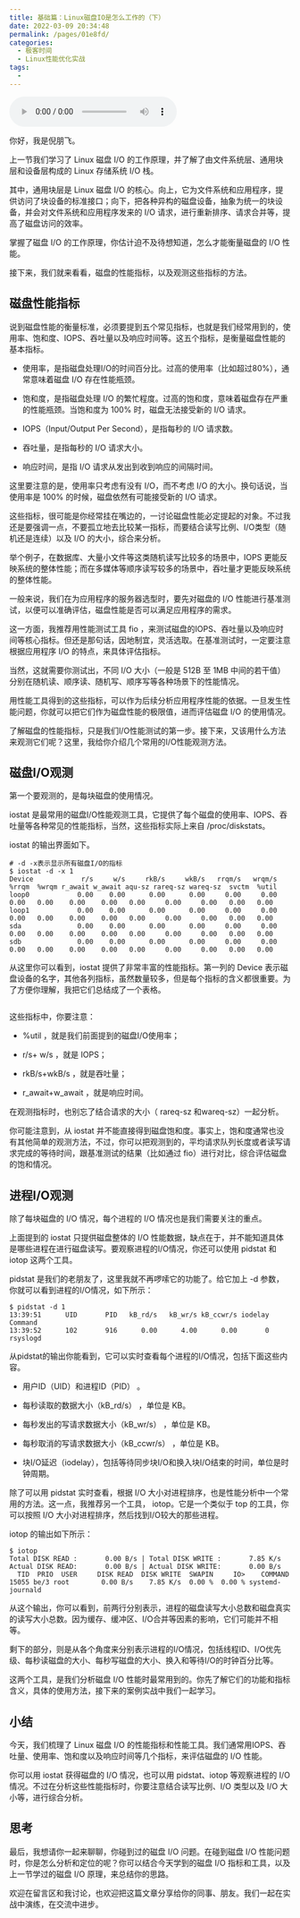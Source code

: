 ```yaml
---
title: 基础篇：Linux磁盘IO是怎么工作的（下）
date: 2022-03-09 20:34:48
permalink: /pages/01e8fd/
categories:
  - 极客时间
  - Linux性能优化实战
tags:
  - 
---
```

<audio title="25.基础篇：Linux磁盘IO是怎么工作的（下）" src="https://static001.geekbang.org/resource/audio/74/14/7441a367d3701e7b5897132699baf314.mp3" controls="controls"></audio> 
<p>你好，我是倪朋飞。</p><p>上一节我们学习了 Linux 磁盘 I/O 的工作原理，并了解了由文件系统层、通用块层和设备层构成的 Linux 存储系统 I/O 栈。</p><p>其中，通用块层是 Linux 磁盘 I/O 的核心。向上，它为文件系统和应用程序，提供访问了块设备的标准接口；向下，把各种异构的磁盘设备，抽象为统一的块设备，并会对文件系统和应用程序发来的 I/O 请求，进行重新排序、请求合并等，提高了磁盘访问的效率。</p><p>掌握了磁盘 I/O 的工作原理，你估计迫不及待想知道，怎么才能衡量磁盘的 I/O 性能。</p><p>接下来，我们就来看看，磁盘的性能指标，以及观测这些指标的方法。</p><h2>磁盘性能指标</h2><p>说到磁盘性能的衡量标准，必须要提到五个常见指标，也就是我们经常用到的，使用率、饱和度、IOPS、吞吐量以及响应时间等。这五个指标，是衡量磁盘性能的基本指标。</p><ul>
<li>
<p>使用率，是指磁盘处理I/O的时间百分比。过高的使用率（比如超过80%），通常意味着磁盘 I/O 存在性能瓶颈。</p>
</li>
<li>
<p>饱和度，是指磁盘处理 I/O 的繁忙程度。过高的饱和度，意味着磁盘存在严重的性能瓶颈。当饱和度为 100% 时，磁盘无法接受新的 I/O 请求。</p>
</li>
<li>
<p>IOPS（Input/Output Per Second），是指每秒的 I/O 请求数。</p>
</li>
<li>
<p>吞吐量，是指每秒的 I/O 请求大小。</p>
</li>
<li>
<p>响应时间，是指 I/O 请求从发出到收到响应的间隔时间。</p>
</li>
</ul><!-- [[[read_end]]] --><p>这里要注意的是，使用率只考虑有没有 I/O，而不考虑 I/O 的大小。换句话说，当使用率是 100% 的时候，磁盘依然有可能接受新的 I/O 请求。</p><p>这些指标，很可能是你经常挂在嘴边的，一讨论磁盘性能必定提起的对象。不过我还是要强调一点，不要孤立地去比较某一指标，而要结合读写比例、I/O类型（随机还是连续）以及 I/O 的大小，综合来分析。</p><p>举个例子，在数据库、大量小文件等这类随机读写比较多的场景中，IOPS 更能反映系统的整体性能；而在多媒体等顺序读写较多的场景中，吞吐量才更能反映系统的整体性能。</p><p>一般来说，我们在为应用程序的服务器选型时，要先对磁盘的 I/O 性能进行基准测试，以便可以准确评估，磁盘性能是否可以满足应用程序的需求。</p><p>这一方面，我推荐用性能测试工具 fio ，来测试磁盘的IOPS、吞吐量以及响应时间等核心指标。但还是那句话，因地制宜，灵活选取。在基准测试时，一定要注意根据应用程序 I/O 的特点，来具体评估指标。</p><p>当然，这就需要你测试出，不同 I/O 大小（一般是 512B 至 1MB 中间的若干值）分别在随机读、顺序读、随机写、顺序写等各种场景下的性能情况。</p><p>用性能工具得到的这些指标，可以作为后续分析应用程序性能的依据。一旦发生性能问题，你就可以把它们作为磁盘性能的极限值，进而评估磁盘 I/O 的使用情况。</p><p>了解磁盘的性能指标，只是我们I/O性能测试的第一步。接下来，又该用什么方法来观测它们呢？这里，我给你介绍几个常用的I/O性能观测方法。</p><h2><strong>磁盘I/O观测</strong></h2><p>第一个要观测的，是每块磁盘的使用情况。</p><p>iostat 是最常用的磁盘I/O性能观测工具，它提供了每个磁盘的使用率、IOPS、吞吐量等各种常见的性能指标，当然，这些指标实际上来自  /proc/diskstats。</p><p>iostat 的输出界面如下。</p><pre><code># -d -x表示显示所有磁盘I/O的指标
$ iostat -d -x 1 
Device            r/s     w/s     rkB/s     wkB/s   rrqm/s   wrqm/s  %rrqm  %wrqm r_await w_await aqu-sz rareq-sz wareq-sz  svctm  %util 
loop0            0.00    0.00      0.00      0.00     0.00     0.00   0.00   0.00    0.00    0.00   0.00     0.00     0.00   0.00   0.00 
loop1            0.00    0.00      0.00      0.00     0.00     0.00   0.00   0.00    0.00    0.00   0.00     0.00     0.00   0.00   0.00 
sda              0.00    0.00      0.00      0.00     0.00     0.00   0.00   0.00    0.00    0.00   0.00     0.00     0.00   0.00   0.00 
sdb              0.00    0.00      0.00      0.00     0.00     0.00   0.00   0.00    0.00    0.00   0.00     0.00     0.00   0.00   0.00 
</code></pre><p>从这里你可以看到，iostat 提供了非常丰富的性能指标。第一列的 Device 表示磁盘设备的名字，其他各列指标，虽然数量较多，但是每个指标的含义都很重要。为了方便你理解，我把它们总结成了一个表格。</p><p><img src="https://static001.geekbang.org/resource/image/cf/8d/cff31e715af51c9cb8085ce1bb48318d.png" alt=""></p><p>这些指标中，你要注意：</p><ul>
<li>
<p>%util  ，就是我们前面提到的磁盘I/O使用率；</p>
</li>
<li>
<p>r/s+  w/s  ，就是 IOPS；</p>
</li>
<li>
<p>rkB/s+wkB/s ，就是吞吐量；</p>
</li>
<li>
<p>r_await+w_await ，就是响应时间。</p>
</li>
</ul><p>在观测指标时，也别忘了结合请求的大小（ rareq-sz 和wareq-sz）一起分析。</p><p>你可能注意到，从 iostat 并不能直接得到磁盘饱和度。事实上，饱和度通常也没有其他简单的观测方法，不过，你可以把观测到的，平均请求队列长度或者读写请求完成的等待时间，跟基准测试的结果（比如通过 fio）进行对比，综合评估磁盘的饱和情况。</p><h2><strong>进程I/O观测</strong></h2><p>除了每块磁盘的 I/O 情况，每个进程的 I/O 情况也是我们需要关注的重点。</p><p>上面提到的 iostat 只提供磁盘整体的 I/O 性能数据，缺点在于，并不能知道具体是哪些进程在进行磁盘读写。要观察进程的I/O情况，你还可以使用 pidstat 和 iotop 这两个工具。</p><p>pidstat 是我们的老朋友了，这里我就不再啰嗦它的功能了。给它加上 -d 参数，你就可以看到进程的I/O情况，如下所示：</p><pre><code>$ pidstat -d 1 
13:39:51      UID       PID   kB_rd/s   kB_wr/s kB_ccwr/s iodelay  Command 
13:39:52      102       916      0.00      4.00      0.00       0  rsyslogd
</code></pre><p>从pidstat的输出你能看到，它可以实时查看每个进程的I/O情况，包括下面这些内容。</p><ul>
<li>
<p>用户ID（UID）和进程ID（PID）  。</p>
</li>
<li>
<p>每秒读取的数据大小（kB_rd/s） ，单位是 KB。</p>
</li>
<li>
<p>每秒发出的写请求数据大小（kB_wr/s） ，单位是 KB。</p>
</li>
<li>
<p>每秒取消的写请求数据大小（kB_ccwr/s） ，单位是 KB。</p>
</li>
<li>
<p>块I/O延迟（iodelay），包括等待同步块I/O和换入块I/O结束的时间，单位是时钟周期。</p>
</li>
</ul><p>除了可以用 pidstat 实时查看，根据 I/O 大小对进程排序，也是性能分析中一个常用的方法。这一点，我推荐另一个工具， iotop。它是一个类似于 top 的工具，你可以按照 I/O 大小对进程排序，然后找到I/O较大的那些进程。</p><p>iotop 的输出如下所示：</p><pre><code>$ iotop
Total DISK READ :       0.00 B/s | Total DISK WRITE :       7.85 K/s 
Actual DISK READ:       0.00 B/s | Actual DISK WRITE:       0.00 B/s 
  TID  PRIO  USER     DISK READ  DISK WRITE  SWAPIN     IO&gt;    COMMAND 
15055 be/3 root        0.00 B/s    7.85 K/s  0.00 %  0.00 % systemd-journald 
</code></pre><p>从这个输出，你可以看到，前两行分别表示，进程的磁盘读写大小总数和磁盘真实的读写大小总数。因为缓存、缓冲区、I/O合并等因素的影响，它们可能并不相等。</p><p>剩下的部分，则是从各个角度来分别表示进程的I/O情况，包括线程ID、I/O优先级、每秒读磁盘的大小、每秒写磁盘的大小、换入和等待I/O的时钟百分比等。</p><p>这两个工具，是我们分析磁盘 I/O 性能时最常用到的。你先了解它们的功能和指标含义，具体的使用方法，接下来的案例实战中我们一起学习。</p><h2>小结</h2><p>今天，我们梳理了 Linux 磁盘 I/O 的性能指标和性能工具。我们通常用IOPS、吞吐量、使用率、饱和度以及响应时间等几个指标，来评估磁盘的 I/O 性能。</p><p>你可以用 iostat 获得磁盘的 I/O 情况，也可以用 pidstat、iotop 等观察进程的 I/O 情况。不过在分析这些性能指标时，你要注意结合读写比例、I/O 类型以及 I/O 大小等，进行综合分析。</p><h2>思考</h2><p>最后，我想请你一起来聊聊，你碰到过的磁盘 I/O 问题。在碰到磁盘 I/O 性能问题时，你是怎么分析和定位的呢？你可以结合今天学到的磁盘 I/O 指标和工具，以及上一节学过的磁盘 I/O 原理，来总结你的思路。</p><p>欢迎在留言区和我讨论，也欢迎把这篇文章分享给你的同事、朋友。我们一起在实战中演练，在交流中进步。</p><p></p>